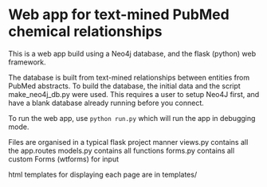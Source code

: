 # Web app for text-mined PubMed chemical relationships

This is a web app build using a Neo4j database, and the flask (python) web framework.

The database is built from text-mined relationships between entities from PubMed abstracts.
To build the database, the initial data and the script make_neo4j_db.py were used. This requires a user to setup Neo4J first, and have a blank database already running before you connect.

To run the web app, use
`python run.py`
which will run the app in debugging mode.

Files are organised in a typical flask project manner
views.py contains all the app.routes
models.py contains all functions
forms.py contains all custom Forms (wtforms) for input

html templates for displaying each page are in templates/
